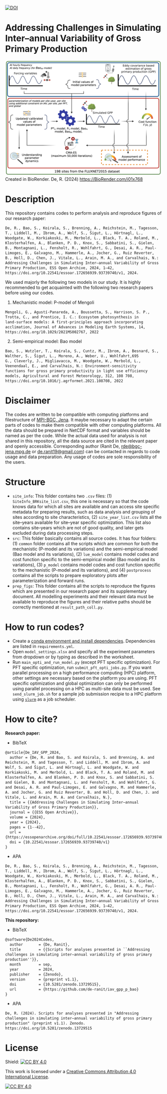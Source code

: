[![DOI](https://zenodo.org/badge/853696566.svg)](https://zenodo.org/doi/10.5281/zenodo.13729514)

# Addressing Challenges in Simulating Inter–annual Variability of Gross Primary Production
![alt text](https://github.com/de-ranit/iav_gpp_p_bao/blob/main/prep_figs/figures/f01.png?raw=true)
Created in BioRender. De, R. (2024) https://BioRender.com/i01x768  

# Description
This repository contains codes to perform analysis and reproduce figures of our research paper:

```
De, R., Bao, S., Koirala, S., Brenning, A., Reichstein, M., Tagesson, T., Liddell, M., Ibrom, A., Wolf, S., Šigut, L., Hörtnagl, L., Woodgate, W., Korkiakoski, M., Merbold, L., Black, T. A., Roland, M., Klosterhalfen, A., Blanken, P. D., Knox, S., Sabbatini, S., Gielen, B., Montagnani, L., Fensholt, R., Wohlfahrt, G., Desai, A. R., Paul-Limoges, E., Galvagno, M., Hammerle, A., Jocher, G., Ruiz Reverter, B., Holl, D., Chen, J., Vitale, L., Arain, M. A., and Carvalhais, N.: Addressing Challenges in Simulating Inter–annual Variability of Gross
Primary Production, ESS Open Archive, 2024, 1–42, https://doi.org/10.22541/essoar.172656939.93739740/v1, 2024.
```

We used majorly the following two models in our study. It is highly recommended to get acquainted with the following two research papers before using our codes.

1. Mechanistic model: P-model of Mengoli
```
Mengoli, G., Agustí-Panareda, A., Boussetta, S., Harrison, S. P., Trotta, C., and Prentice, I. C.: Ecosystem photosynthesis in
land-surface models: A first-principles approach incorporating acclimation, Journal of Advances in Modeling Earth Systems, 14,
https://doi.org/10.1029/2021MS002767, 2022
```

2. Semi-empirical model: Bao model
```
Bao, S., Wutzler, T., Koirala, S., Cuntz, M., Ibrom, A., Besnard, S., Walther, S., Šigut, L., Moreno, A., Weber, U., Wohlfahrt,695
G., Cleverly, J., Migliavacca, M., Woodgate, W., Merbold, L., Veenendaal, E., and Carvalhais, N.: Environment-sensitivity
functions for gross primary productivity in light use efficiency models, Agricultural and Forest Meteorology, 312, 108 708,
https://doi.org/10.1016/j.agrformet.2021.108708, 2022
```

# Disclaimer
The codes are written to be compatible with computing platforms and filestructure of [MPI-BGC, Jena](https://www.bgc-jena.mpg.de/). It maybe necessary to adapt the certain parts of codes to make them compatible with other computing platforms. All the data should be prepared in NetCDF format and variables should be named as per the code. While the actual data used for analysis is not shared in this repository, all the data source are cited in the relevant paper and openly accessible. Corresponding author (Ranit De, [rde@bgc-jena.mpg.de](mailto:rde@bgc-jena.mpg.de) or [de.ranit19@gmail.com](mailto:de.ranit19@gmail.com)) can be contacted in regards to code usage and data preparation. Any usage of codes are sole responsibility of the users.

# Structure 
- `site_info`: This folder contains two `.csv` files: (1) `SiteInfo_BRKsite_list.csv`, this one is necessary so that the code knows data for which all sites are available and can access site specific metadata for preparing results, such as data analysis and grouping of sites according to site characteristics, (2) `site_year_list.csv` lists all the site–years available for site–year specific optimization. This list also contains site–years which are not of good quality, and later gets excluded during data processing steps.
- `src`: This folder basically contains all source codes. It has four folders: (1) `common` folder contains all the scripts which are common for both the mechanistic (P-model and its variations) and the semi-empirical model (Bao model and its variations), (2) `lue_model` contains model codes and cost function specific to the semi-empirical model (Bao model and its variations), (3) `p_model` contains model codes and cost function specific to the mechanistic (P-model and its variations), and (4) `postprocess` contains all the scripts to prepare exploratory plots after parameterization and forward runs.
- `prep_figs`: This folder contains all the scripts to reproduce the figures which are presented in our research paper and its supplementary document. All modelling experiments and their relevant data must be available to reproduce the figures and their relative paths should be correctly mentioned at `result_path_coll.py`.

# How to run codes?
- Create a [conda environment and install dependencies](https://docs.conda.io/projects/conda/en/stable/commands/env/create.html). Dependencies are listed in `requirements.yml`.
- Open `model_settings.xlsx` and specify all the experiment parameters from dropdown or by typing as described in the worksheet.
- Run `main_opti_and_run_model.py` (except PFT specific optimization). For PFT specific optimization, run `submit_pft_opti_jobs.py`. If you want parallel processing on a high performance computing (HPC) platform, other settings are necessary based on the platform you are using. PFT specific optimization and global optimization can only be performed using parallel processing on a HPC as multi-site data must be used. See `send_slurm_job.sh` for a sample job submission recipie to a HPC platform using [`slurm`](https://slurm.schedmd.com/overview.html) as a job scheduler.

# How to cite?
**Research paper:**
  - BibTeX
```
@article{De_IAV_GPP_2024,
  author = {De, R. and Bao, S. and Koirala, S. and Brenning, A. and Reichstein, M. and Tagesson, T. and Liddell, M. and Ibrom, A. and Wolf, S. and Šigut, L. and Hörtnagl, L. and Woodgate, W. and Korkiakoski, M. and Merbold, L. and Black, T. A. and Roland, M. and Klosterhalfen, A. and Blanken, P. D. and Knox, S. and Sabbatini, S. and Gielen, B. and Montagnani, L. and Fensholt, R. and Wohlfahrt, G. and Desai, A. R. and Paul-Limoges, E. and Galvagno, M. and Hammerle, A. and Jocher, G. and Ruiz Reverter, B. and Holl, D. and Chen, J. and Vitale, L. and Arain, M. A. and Carvalhais, N.},
  title = {{Addressing Challenges in Simulating Inter–annual Variability of Gross Primary Production}},
  journal = {{ESS Open Archive}},
  volume = {2024},
  year = {2024},
  pages = {1--42},
  url = {https://essopenarchive.org/doi/full/10.22541/essoar.172656939.93739740/v1},
  doi = {10.22541/essoar.172656939.93739740/v1}
}
```
  - APA
```
De, R., Bao, S., Koirala, S., Brenning, A., Reichstein, M., Tagesson, T., Liddell, M., Ibrom, A., Wolf, S., Šigut, L., Hörtnagl, L., Woodgate, W., Korkiakoski, M., Merbold, L., Black, T. A., Roland, M., Klosterhalfen, A., Blanken, P. D., Knox, S., Sabbatini, S., Gielen, B., Montagnani, L., Fensholt, R., Wohlfahrt, G., Desai, A. R., Paul-Limoges, E., Galvagno, M., Hammerle, A., Jocher, G., Ruiz Reverter, B., Holl, D., Chen, J., Vitale, L., Arain, M. A., and Carvalhais, N.: Addressing Challenges in Simulating Inter–annual Variability of Gross
Primary Production, ESS Open Archive, 2024, 1–42, https://doi.org/10.22541/essoar.172656939.93739740/v1, 2024.
```

**This repository:**
  - BibTeX
```
@software{De2024Codes,
  author       = {De, Ranit},
  title        = {{Scripts for analyses presented in ``Addressing challenges in simulating inter–annual variability of gross primary production''}},
  month        = sep,
  year         = 2024,
  publisher    = {Zenodo},
  version      = {preprint v1.1},
  doi          = {10.5281/zenodo.13729515},
  url          = {https://github.com/de-ranit/iav_gpp_p_bao}
}
```
  - APA
```
De, R. (2024). Scripts for analyses presented in "Addressing challenges in simulating inter–annual variability of gross primary production" (preprint v1.1). Zenodo. https://doi.org/10.5281/zenodo.13729515
```

# License
Shield: [![CC BY 4.0][cc-by-shield]][cc-by]

This work is licensed under a
[Creative Commons Attribution 4.0 International License][cc-by].

[![CC BY 4.0][cc-by-image]][cc-by]

[cc-by]: http://creativecommons.org/licenses/by/4.0/
[cc-by-image]: https://i.creativecommons.org/l/by/4.0/88x31.png
[cc-by-shield]: https://img.shields.io/badge/License-CC%20BY%204.0-lightgrey.svg
